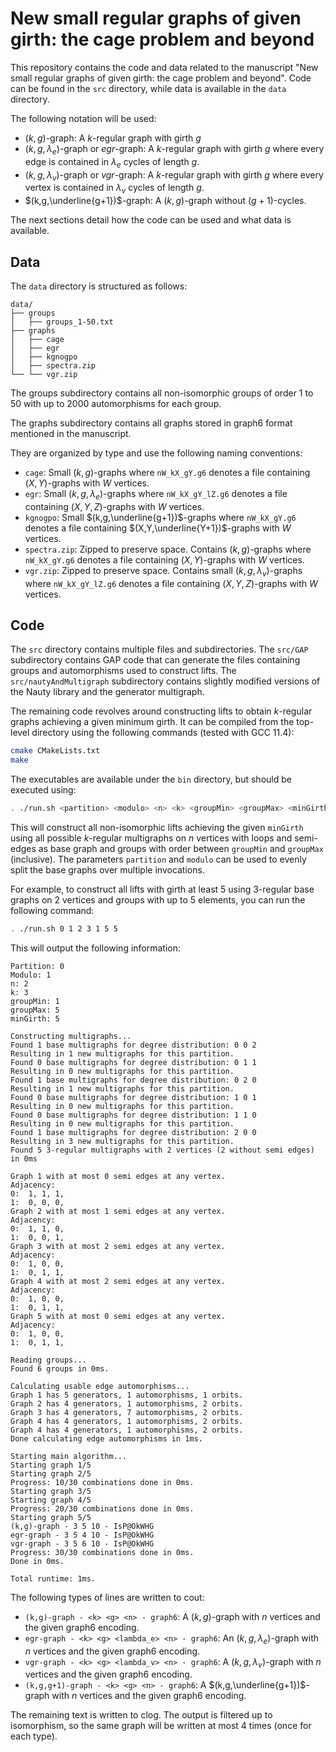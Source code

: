 # New small regular graphs of given girth: the cage problem and beyond

This repository contains the code and data related to the manuscript "New small regular graphs of given girth: the cage problem and beyond". 
Code can be found in the `src` directory, while data is available in the `data` directory.

The following notation will be used:
- $(k,g)$-graph: A $k$-regular graph with girth $g$
- $(k,g,\lambda_e)$-graph or $egr$-graph: A $k$-regular graph with girth $g$ where every edge is contained in $\lambda_e$ cycles of length $g$.
- $(k,g,\lambda_v)$-graph or $vgr$-graph: A $k$-regular graph with girth $g$ where every vertex is contained in $\lambda_v$ cycles of length $g$.
- $(k,g,\underline{g+1})$-graph: A $(k,g)$-graph without $(g+1)$-cycles.

The next sections detail how the code can be used and what data is available.

## Data
The `data` directory is structured as follows:
```
data/
├── groups
│   ├── groups_1-50.txt
├── graphs
│   ├── cage
│   ├── egr
│   ├── kgnogpo
│   ├── spectra.zip
└── └── vgr.zip
```

The groups subdirectory contains all non-isomorphic groups of order 1 to 50 with up to 2000 automorphisms for each group.

The graphs subdirectory contains all graphs stored in graph6 format mentioned in the manuscript.

They are organized by type and use the following naming conventions:
- `cage`: Small $(k,g)$-graphs where `nW_kX_gY.g6` denotes a file containing $(X,Y)$-graphs with $W$ vertices.
- `egr`: Small $(k,g,\lambda_e)$-graphs where `nW_kX_gY_lZ.g6` denotes a file containing $(X,Y,Z)$-graphs with $W$ vertices.
- `kgnogpo`: Small $(k,g,\underline{g+1})$-graphs where `nW_kX_gY.g6` denotes a file containing $(X,Y,\underline{Y+1})$-graphs with $W$ vertices.
- `spectra.zip`: Zipped to preserve space. Contains $(k,g)$-graphs where `nW_kX_gY.g6` denotes a file containing $(X,Y)$-graphs with $W$ vertices.
- `vgr.zip`: Zipped to preserve space. Contains small $(k,g,\lambda_v)$-graphs where `nW_kX_gY_lZ.g6` denotes a file containing $(X,Y,Z)$-graphs with $W$ vertices.

## Code
The `src` directory contains multiple files and subdirectories. 
The `src/GAP` subdirectory contains GAP code that can generate the files containing groups and automorphisms used to construct lifts.
The `src/nautyAndMultigraph` subdirectory contains slightly modified versions of the Nauty library and the generator multigraph.

The remaining code revolves around constructing lifts to obtain $k$-regular graphs achieving a given minimum girth. 
It can be compiled from the top-level directory using the following commands (tested with GCC 11.4):
```bash
cmake CMakeLists.txt
make
```

The executables are available under the `bin` directory, but should be executed using:
```bash
. ./run.sh <partition> <modulo> <n> <k> <groupMin> <groupMax> <minGirth>
```
This will construct all non-isomorphic lifts achieving the given `minGirth` using all possible $k$-regular multigraphs on $n$ vertices with loops and semi-edges as base graph
and groups with order between `groupMin` and `groupMax` (inclusive). The parameters `partition` and `modulo` can be used to evenly split the base graphs over multiple invocations.

For example, to construct all lifts with girth at least 5 using 3-regular base graphs on 2 vertices 
and groups with up to 5 elements, you can run the following command:
```bash 
. ./run.sh 0 1 2 3 1 5 5
```

This will output the following information:
```
Partition: 0
Modulo: 1
n: 2
k: 3
groupMin: 1
groupMax: 5
minGirth: 5

Constructing multigraphs...
Found 1 base multigraphs for degree distribution: 0 0 2 
Resulting in 1 new multigraphs for this partition.
Found 0 base multigraphs for degree distribution: 0 1 1 
Resulting in 0 new multigraphs for this partition.
Found 1 base multigraphs for degree distribution: 0 2 0 
Resulting in 1 new multigraphs for this partition.
Found 0 base multigraphs for degree distribution: 1 0 1 
Resulting in 0 new multigraphs for this partition.
Found 0 base multigraphs for degree distribution: 1 1 0 
Resulting in 0 new multigraphs for this partition.
Found 1 base multigraphs for degree distribution: 2 0 0 
Resulting in 3 new multigraphs for this partition.
Found 5 3-regular multigraphs with 2 vertices (2 without semi edges) in 0ms

Graph 1 with at most 0 semi edges at any vertex.
Adjacency:
0:  1, 1, 1, 
1:  0, 0, 0, 
Graph 2 with at most 1 semi edges at any vertex.
Adjacency:
0:  1, 1, 0, 
1:  0, 0, 1, 
Graph 3 with at most 2 semi edges at any vertex.
Adjacency:
0:  1, 0, 0, 
1:  0, 1, 1, 
Graph 4 with at most 2 semi edges at any vertex.
Adjacency:
0:  1, 0, 0, 
1:  0, 1, 1, 
Graph 5 with at most 0 semi edges at any vertex.
Adjacency:
0:  1, 0, 0, 
1:  0, 1, 1, 

Reading groups...
Found 6 groups in 0ms.

Calculating usable edge automorphisms...
Graph 1 has 5 generators, 1 automorphisms, 1 orbits.
Graph 2 has 4 generators, 1 automorphisms, 2 orbits.
Graph 3 has 4 generators, 7 automorphisms, 2 orbits.
Graph 4 has 4 generators, 1 automorphisms, 2 orbits.
Graph 4 has 4 generators, 1 automorphisms, 2 orbits.
Done calculating edge automorphisms in 1ms.

Starting main algorithm...
Starting graph 1/5
Starting graph 2/5
Progress: 10/30 combinations done in 0ms.
Starting graph 3/5
Starting graph 4/5
Progress: 20/30 combinations done in 0ms.
Starting graph 5/5
(k,g)-graph - 3 5 10 - IsP@OkWHG
egr-graph - 3 5 4 10 - IsP@OkWHG
vgr-graph - 3 5 6 10 - IsP@OkWHG
Progress: 30/30 combinations done in 0ms.
Done in 0ms.

Total runtime: 1ms.
```

The following types of lines are written to cout:

- `(k,g)-graph - <k> <g> <n> - graph6`: A $(k,g)$-graph with $n$ vertices and the given graph6 encoding.
- `egr-graph - <k> <g> <lambda_e> <n> - graph6`: An $(k,g,\lambda_e)$-graph with $n$ vertices and the given graph6 encoding.
- `vgr-graph - <k> <g> <lambda_v> <n> - graph6`: A $(k,g,\lambda_v)$-graph with $n$ vertices and the given graph6 encoding.
- `(k,g,g+1)-graph - <k> <g> <n> - graph6`: A $(k,g,\underline{g+1})$-graph with $n$ vertices and the given graph6 encoding.

The remaining text is written to clog. 
The output is filtered up to isomorphism, so the same graph will be written at most 4 times (once for each type).
